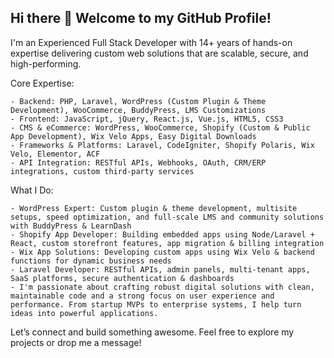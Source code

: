 ## Hi there 👋 Welcome to my GitHub Profile!

I'm an Experienced Full Stack Developer with 14+ years of hands-on expertise delivering custom web solutions that are scalable, secure, and high-performing.

Core Expertise:

	- Backend: PHP, Laravel, WordPress (Custom Plugin & Theme Development), WooCommerce, BuddyPress, LMS Customizations 
	- Frontend: JavaScript, jQuery, React.js, Vue.js, HTML5, CSS3 
	- CMS & eCommerce: WordPress, WooCommerce, Shopify (Custom & Public App Development), Wix Velo Apps, Easy Digital Downloads 
	- Frameworks & Platforms: Laravel, CodeIgniter, Shopify Polaris, Wix Velo, Elementor, ACF 
	- API Integration: RESTful APIs, Webhooks, OAuth, CRM/ERP integrations, custom third-party services

What I Do:
	
 	- WordPress Expert: Custom plugin & theme development, multisite setups, speed optimization, and full-scale LMS and community solutions with BuddyPress & LearnDash 
	- Shopify App Developer: Building embedded apps using Node/Laravel + React, custom storefront features, app migration & billing integration 
	- Wix App Solutions: Developing custom apps using Wix Velo & backend functions for dynamic business needs 
	- Laravel Developer: RESTful APIs, admin panels, multi-tenant apps, SaaS platforms, secure authentication & dashboards 
	- I'm passionate about crafting robust digital solutions with clean, maintainable code and a strong focus on user experience and performance. From startup MVPs to enterprise systems, I help turn ideas into powerful applications.

Let’s connect and build something awesome. Feel free to explore my projects or drop me a message!
